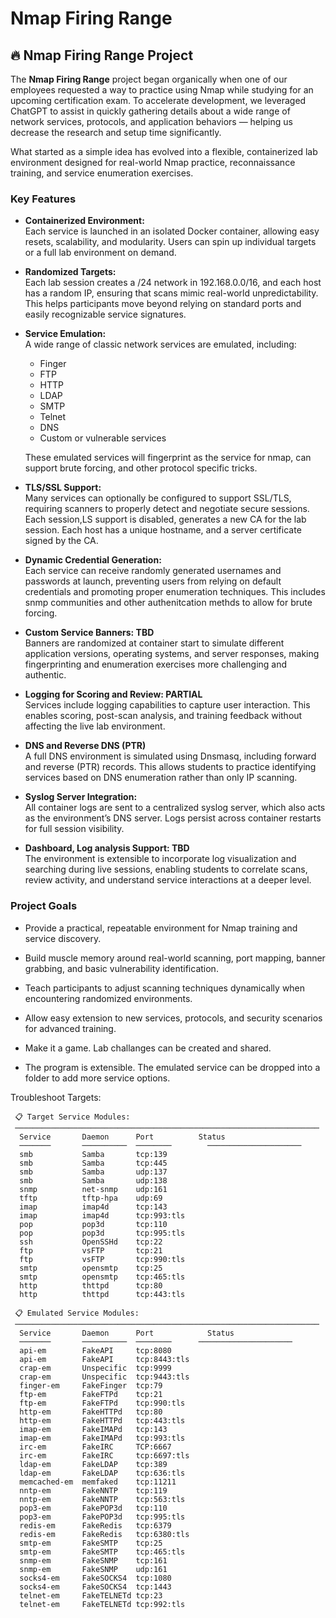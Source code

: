 
# Nmap Firing Range

## 🔥 Nmap Firing Range Project

The **Nmap Firing Range** project began organically when one of our employees requested a way to practice using Nmap while studying for an upcoming certification exam. To accelerate development, we leveraged ChatGPT to assist in quickly gathering details about a wide range of network services, protocols, and application behaviors — helping us decrease the research and setup time significantly.

What started as a simple idea has evolved into a flexible, containerized lab environment designed for real-world Nmap practice, reconnaissance training, and service enumeration exercises.

### Key Features

- **Containerized Environment:**  
  Each service is launched in an isolated Docker container, allowing easy resets, scalability, and modularity. Users can spin up individual targets or a full lab environment on demand.

- **Randomized Targets:**  
  Each lab session creates a /24 network in 192.168.0.0/16, and each host has a random IP, ensuring that scans mimic real-world unpredictability. This helps participants move beyond relying on standard ports and easily recognizable service signatures.

- **Service Emulation:**  
  A wide range of classic network services are emulated, including:
  - Finger
  - FTP
  - HTTP
  - LDAP
  - SMTP
  - Telnet
  - DNS
  - Custom or vulnerable services

  These emulated services will fingerprint as the service for nmap, can support brute forcing, and other protocol specific tricks. 

- **TLS/SSL Support:**  
  Many services can optionally be configured to support SSL/TLS, requiring scanners to properly detect and negotiate secure sessions.  Each session,LS support is disabled, generates a new CA for the lab session.  Each host has a unique hostname, and a server certificate signed by the CA.

- **Dynamic Credential Generation:**  
  Each service can receive randomly generated usernames and passwords at launch, preventing users from relying on default credentials and promoting proper enumeration techniques.  This includes snmp communities and other authenitcation methds to allow for brute forcing.

- **Custom Service Banners: TBD**  
  Banners are randomized at container start to simulate different application versions, operating systems, and server responses, making fingerprinting and enumeration exercises more challenging and authentic.

- **Logging for Scoring and Review:  PARTIAL**  
  Services include logging capabilities to capture user interaction. This enables scoring, post-scan analysis, and training feedback without affecting the live lab environment.

- **DNS and Reverse DNS (PTR)**  
  A full DNS environment is simulated using Dnsmasq, including forward and reverse (PTR) records. This allows students to practice identifying services based on DNS enumeration rather than only IP scanning.

- **Syslog Server Integration:**  
  All container logs are sent to a centralized syslog server, which also acts as the environment’s DNS server. Logs persist across container restarts for full session visibility.

- **Dashboard, Log analysis Support:  TBD**  
  The environment is extensible to incorporate log visualization and searching during live sessions, enabling students to correlate scans, review activity, and understand service interactions at a deeper level.


### Project Goals

- Provide a practical, repeatable environment for Nmap training and service discovery.
- Build muscle memory around real-world scanning, port mapping, banner grabbing, and basic vulnerability identification.
- Teach participants to adjust scanning techniques dynamically when encountering randomized environments.
- Allow easy extension to new services, protocols, and security scenarios for advanced training.

- Make it a game.  Lab challanges can be created and shared.
- The program is extensible.  The emulated service can be dropped into a folder to add more service options.


Troubleshoot Targets:


```
 📋 Target Service Modules:
 ────────────────────────────────────────────────────────────────────
  Service     	Daemon    	Port          Status
  ───────     	──────────  ────────	    ─────────────────────
  smb         	Samba     	tcp:139
  smb         	Samba     	tcp:445
  smb         	Samba     	udp:137
  smb         	Samba     	udp:138
  snmp        	net-snmp  	udp:161
  tftp        	tftp-hpa  	udp:69
  imap        	imap4d    	tcp:143
  imap        	imap4d    	tcp:993:tls
  pop         	pop3d     	tcp:110
  pop         	pop3d     	tcp:995:tls
  ssh         	OpenSSHd  	tcp:22
  ftp         	vsFTP     	tcp:21
  ftp         	vsFTP     	tcp:990:tls
  smtp        	opensmtp  	tcp:25
  smtp        	opensmtp  	tcp:465:tls
  http        	thttpd    	tcp:80
  http        	thttpd    	tcp:443:tls

 📋 Emulated Service Modules:
 ────────────────────────────────────────────────────────────────────
  Service     	Daemon    	Port    	    Status
  ───────       ──────────  ────────      ─────────────────────
  api-em      	FakeAPI   	tcp:8080	
  api-em      	FakeAPI   	tcp:8443:tls
  crap-em     	Unspecific	tcp:9999
  crap-em     	Unspecific	tcp:9443:tls
  finger-em   	FakeFinger	tcp:79
  ftp-em      	FakeFTPd  	tcp:21
  ftp-em      	FakeFTPd  	tcp:990:tls
  http-em     	FakeHTTPd 	tcp:80
  http-em     	FakeHTTPd 	tcp:443:tls
  imap-em     	FakeIMAPd 	tcp:143
  imap-em     	FakeIMAPd 	tcp:993:tls
  irc-em      	FakeIRC   	TCP:6667
  irc-em      	FakeIRC   	tcp:6697:tls
  ldap-em     	FakeLDAP  	tcp:389
  ldap-em     	FakeLDAP  	tcp:636:tls
  memcached-em	memfaked  	tcp:11211
  nntp-em     	FakeNNTP  	tcp:119
  nntp-em     	FakeNNTP  	tcp:563:tls
  pop3-em     	FakePOP3d 	tcp:110
  pop3-em     	FakePOP3d 	tcp:995:tls
  redis-em    	FakeRedis 	tcp:6379
  redis-em    	FakeRedis 	tcp:6380:tls
  smtp-em     	FakeSMTP  	tcp:25
  smtp-em     	FakeSMTP  	tcp:465:tls
  snmp-em     	FakeSNMP  	tcp:161
  snmp-em     	FakeSNMP  	udp:161
  socks4-em   	FakeSOCKS4	tcp:1080
  socks4-em   	FakeSOCKS4	tcp:1443
  telnet-em   	FakeTELNETd	tcp:23
  telnet-em   	FakeTELNETd	tcp:992:tls
```